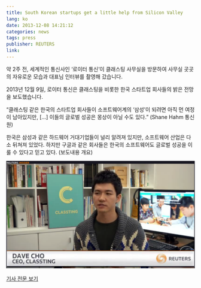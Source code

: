 ```yaml
---
title: South Korean startups get a little help from Silicon Valley
lang: ko
date: 2013-12-08 14:21:12
categories: news
tags: press
publisher: REUTERS
link:
---
```

약 2주 전, 세계적인 통신사인 ‘로이터 통신’이 클래스팅 사무실을 방문하여 사무실 곳곳의 자유로운 모습과 대표님 인터뷰를 촬영해 갔습니다. <!-- more -->

2013년 12월 9일, 로이터 통신은 클래스팅을 비롯한 한국 스타트업 회사들의 밝은 전망을 보도했습니다.

“클래스팅 같은 한국의 스타트업 회사들이 소프트웨어계의 ‘삼성’이 되려면 아직 먼 여정이 남아있지만, […] 이들의 글로벌 성공은 몽상이 아닐 수도 있다.” (Shane Hahm 통신원)

한국은 삼성과 같은 하드웨어 거대기업들이 널리 알려져 있지만, 소프트웨어 산업은 다소 뒤쳐져 있었다. 하지만 구글과 같은 회사들은 한국의 소프트웨어도 글로벌 성공을 이룰 수 있다고 믿고 있다.  (보도내용 개요)

![](/images/posts/131208_reuters.png)

[기사 전문 보기](http://www.reuters.com/video/2013/12/09/reuters-tv-south-korean-startups-get-a-little-help?videoId=274846963&videoChannel=118110)
